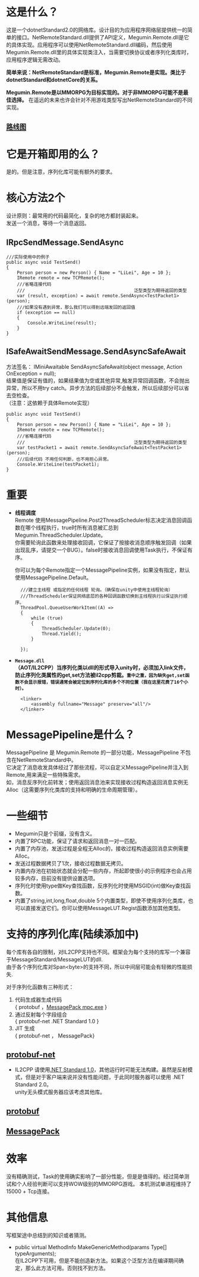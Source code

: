 # 这是什么？  
  这是一个dotnetStandard2.0的网络库。设计目的为应用程序网络层提供统一的简单的接口。NetRemoteStandard.dll提供了API定义，Megumin.Remote.dll是它的具体实现。应用程序可以使用NetRemoteStandard.dll编码，然后使用Megumin.Remote.dll里的具体实现类注入，当需要切换协议或者序列化类库时，应用程序逻辑无需改动。

  **简单来说：NetRemoteStandard是标准，Megumin.Remote是实现。类比于dotnetStandard和dotnetCore的关系。**

  **Megumin.Remote是以MMORPG为目标实现的。对于非MMORPG可能不是最佳选择。** 在遥远的未来也许会针对不用游戏类型写出NetRemoteStandard的不同实现。

## [``路线图``](https://trello.com/b/KkikpHim/meguminnet)

# 它是开箱即用的么？
是的。但是注意，序列化库可能有额外的要求。

# 核心方法2个

设计原则：最常用的代码最简化，复杂的地方都封装起来。  
发送一个消息，等待一个消息返回。

## IRpcSendMessage.SendAsync

    ///实际使用中的例子
    public async void TestSend()
    {
        Person person = new Person() { Name = "LiLei", Age = 10 };
        IRemote remote = new TCPRemote();
        ///省略连接代码
        ///                                         泛型类型为期待返回的类型
        var (result, exception) = await remote.SendAsync<TestPacket1>(person);
        ///如果没有遇到异常，那么我们可以得到远端发回的返回值
        if (exception == null)
        {
            Console.WriteLine(result);
        }
    }

## ISafeAwaitSendMessage.SendAsyncSafeAwait
方法签名： IMiniAwaitable<RpcResult> SendAsyncSafeAwait<RpcResult>(object message, Action<Exception> OnException = null);  
结果值是保证有值的，如果结果值为空或其他异常,触发异常回调函数，不会抛出异常，所以不用try catch。异步方法的后续部分不会触发，所以后续部分可以省去空检查。  
（注意：这依赖于具体Remote实现）

    public async void TestSend()
    {
        Person person = new Person() { Name = "LiLei", Age = 10 };
        IRemote remote = new TCPRemote();
        ///省略连接代码
        ///                                         泛型类型为期待返回的类型
        var testPacket1 = await remote.SendAsyncSafeAwait<TestPacket1>(person);
        ///后续代码 不用任何判断，也不用担心异常。
        Console.WriteLine(testPacket1);
    }

# 重要
- **线程调度**  
  Remote 使用MessagePipeline.Post2ThreadScheduler标志决定消息回调函数在哪个线程执行，true时所有消息被汇总到Megumin.ThreadScheduler.Update。  
  你需要轮询此函数来处理接收回调，它保证了按接收消息顺序触发回调（如果出现乱序，请提交一个BUG）。false时接收消息回调使用Task执行，不保证有序。  
  
  你可以为每个Remote指定一个MessagePipeline实例，如果没有指定，默认使用MessagePipeline.Default。

        ///建立主线程 或指定的任何线程 轮询。（确保在unity中使用主线程轮询）
        ///ThreadScheduler保证网络底层的各种回调函数切换到主线程执行以保证执行顺序。
        ThreadPool.QueueUserWorkItem((A) =>
        {
            while (true)
            {
                ThreadScheduler.Update(0);
                Thread.Yield();
            }

        });

- **``Message.dll``**  
  **（AOT/IL2CPP）**当序列化类以dll的形式导入unity时，必须加入link文件，防止序列化类属性的get,set方法被il2cpp剪裁。**``重中之重，因为缺失get,set函数不会显示报错，错误通常会被定位到序列化库的多个不同位置（我在这里花费了16个小时）。``** 

        <linker>
            <assembly fullname="Message" preserve="all"/>
        </linker>

# MessagePipeline是什么？
MessagePipeline 是 Megumin.Remote 的一部分功能，MessagePipeline 不包含在NetRemoteStandard中。  
它决定了消息收发具体经过了那些流程，可以自定义MessagePipeline并注入到Remote,用来满足一些特殊需求。  
如，消息反序列化前转发；使用返回消息池来实现接收过程构造返回消息实例无Alloc（这需要序列化类库的支持和明确的生命周期管理）。

# 一些细节
- Megumin只是个前缀，没有含义。
- 内置了RPC功能，保证了请求和返回消息一对一匹配。
- 内置了内存池，发送过程是全程无Alloc的，接收过程构造返回消息实例需要Alloc。
- 发送过程数据拷贝了1次，接收过程数据无拷贝。
- 内置内存池在初始状态就会分配一些内存，所起即使很小的示例程序也会占用较多内存，目前没有提供设置选项。
- 序列化时使用type做Key查找函数，反序列化时使用MSGID(int)做Key查找函数。
- 内置了string,int,long,float,double 5个内置类型，即使不使用序列化类库，也可以直接发送它们。你可以使用MessageLUT.Regist<T>函数添加其他类型。

# 支持的序列化库(陆续添加中)
每个库有各自的限制，对IL2CPP支持也不同。框架会为每个支持的库写一个兼容于MessageStandard/MessageLUT的dll.  
由于各个序列化库对Span\<byte>的支持不同，所以中间层可能会有轻微的性能损失.

对于序列化函数有三种形式：
1. 代码生成器生成代码   
   { protobuf ，[MessagePack mpc.exe](https://github.com/neuecc/MessagePack-CSharp#pre-code-generationunityxamarin-supports) }
2. 通过反射每个字段组合   
   { protobuf-net .NET Standard 1.0 }
3. JIT 生成  
   { protobuf-net ， MessagePack}

## [protobuf-net](https://github.com/mgravell/protobuf-net)
- IL2CPP 请使用[.NET Standard 1.0](https://github.com/mgravell/protobuf-net#supported-runtimes)，其他运行时可能无法构建。虽然是反射模式，但是对于客户端来说并没有性能问题，于此同时服务器可以使用 .NET Standard 2.0。  
  unity无头模式服务器应该考虑其他库。

## [protobuf](https://github.com/protocolbuffers/protobuf)

## [MessagePack](https://github.com/neuecc/MessagePack-CSharp)

# 效率
没有精确测试，Task的使用确实影响了一部分性能，但是是值得的。经过简单测试和个人经验判断可以支持WOW级别的MMORPG游戏。
本机测试单进程维持了15000 + Tcp连接。

# 其他信息
写框架途中总结到的知识或者猜测。
- public virtual MethodInfo MakeGenericMethod(params Type[] typeArguments);  
  在IL2CPP下可用，但是不能创造新方法。如果这个泛型方法在编译期间确定，那么此方法可用。否则找不到方法。